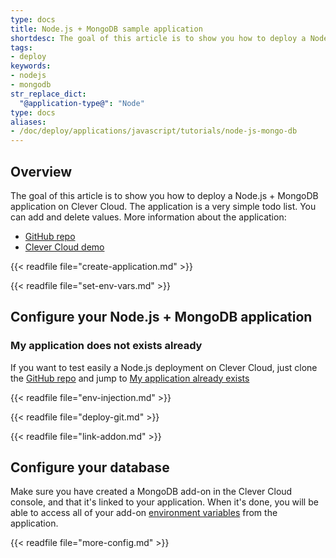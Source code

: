 ```yaml
---
type: docs
title: Node.js + MongoDB sample application
shortdesc: The goal of this article is to show you how to deploy a Node.js + MongoDB application on Clever Cloud.
tags:
- deploy
keywords:
- nodejs
- mongodb
str_replace_dict:
  "@application-type@": "Node"
type: docs
aliases:
- /doc/deploy/applications/javascript/tutorials/node-js-mongo-db
---
```


## Overview

The goal of this article is to show you how to deploy a Node.js + MongoDB application on Clever Cloud.
The application is a very simple todo list. You can add and delete values. More information about the application:

*  [GitHub repo](https://GitHub.com/CleverCloud/demo-nodejs-mongodb-rest)
*  [Clever Cloud demo](https://nodejs-demo.cleverapps.io/)

{{< readfile file="create-application.md" >}}

{{< readfile file="set-env-vars.md" >}}

## Configure your Node.js + MongoDB application
### My application does not exists already

If you want to test easily a Node.js deployment on Clever Cloud, just clone the [GitHub repo](https://GitHub.com/CleverCloud/demo-nodejs-mongodb-rest) and jump to [My application already exists](#my-application-already-exists)

{{< readfile file="env-injection.md" >}}

{{< readfile file="deploy-git.md" >}}

{{< readfile file="link-addon.md" >}}

## Configure your database

Make sure you have created a MongoDB add-on in the Clever Cloud console, and that it's linked to your application. When it's done, you will be able to access all of your add-on [environment variables](#setting-up-environment-variables-on-clever-cloud) from the application.

{{< readfile file="more-config.md" >}}
